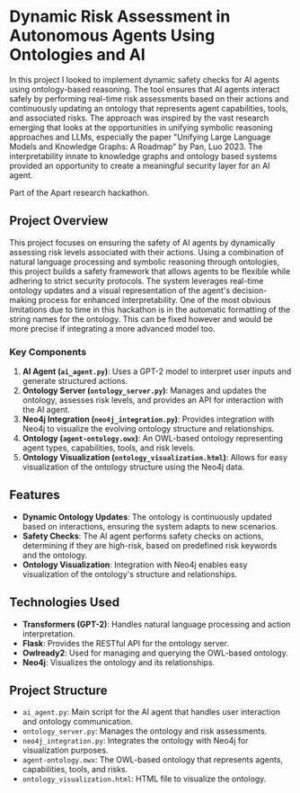 # Dynamic Risk Assessment in Autonomous Agents Using Ontologies and AI

In this project I looked to implement dynamic safety checks for AI agents using ontology-based reasoning. The tool ensures that AI agents interact safely by performing real-time risk assessments based on their actions and continuously updating an ontology that represents agent capabilities, tools, and associated risks. The approach was inspired by the vast research emerging that looks at the opportunities in unifying symbolic reasoning approaches and LLMs, especially the paper "Unifying Large Language Models and Knowledge Graphs: A Roadmap" by Pan, Luo 2023. The interpretability innate to knowledge graphs and ontology based systems provided an opportunity to create a meaningful security layer for an AI agent.

Part of the Apart research hackathon. 

## Project Overview

This project focuses on ensuring the safety of AI agents by dynamically assessing risk levels associated with their actions. Using a combination of natural language processing and symbolic reasoning through ontologies, this project builds a safety framework that allows agents to be flexible while adhering to strict security protocols. The system leverages real-time ontology updates and a visual representation of the agent's decision-making process for enhanced interpretability. One of the most obvious limitations due to time in this hackathon is in the automatic formatting of the string names for the ontology. This can be fixed however and would be more precise if integrating a more advanced model too.

### Key Components
1. **AI Agent (`ai_agent.py`)**: Uses a GPT-2 model to interpret user inputs and generate structured actions.
2. **Ontology Server (`ontology_server.py`)**: Manages and updates the ontology, assesses risk levels, and provides an API for interaction with the AI agent.
3. **Neo4j Integration (`neo4j_integration.py`)**: Provides integration with Neo4j to visualize the evolving ontology structure and relationships.
4. **Ontology (`agent-ontology.owx`)**: An OWL-based ontology representing agent types, capabilities, tools, and risk levels.
5. **Ontology Visualization (`ontology_visualization.html`)**: Allows for easy visualization of the ontology structure using the Neo4j data.

## Features

- **Dynamic Ontology Updates**: The ontology is continuously updated based on interactions, ensuring the system adapts to new scenarios.
- **Safety Checks**: The AI agent performs safety checks on actions, determining if they are high-risk, based on predefined risk keywords and the ontology.
- **Ontology Visualization**: Integration with Neo4j enables easy visualization of the ontology's structure and relationships.

## Technologies Used

- **Transformers (GPT-2)**: Handles natural language processing and action interpretation.
- **Flask**: Provides the RESTful API for the ontology server.
- **Owlready2**: Used for managing and querying the OWL-based ontology.
- **Neo4j**: Visualizes the ontology and its relationships.
  
## Project Structure

- `ai_agent.py`: Main script for the AI agent that handles user interaction and ontology communication.
- `ontology_server.py`: Manages the ontology and risk assessments.
- `neo4j_integration.py`: Integrates the ontology with Neo4j for visualization purposes.
- `agent-ontology.owx`: The OWL-based ontology that represents agents, capabilities, tools, and risks.
- `ontology_visualization.html`: HTML file to visualize the ontology.
